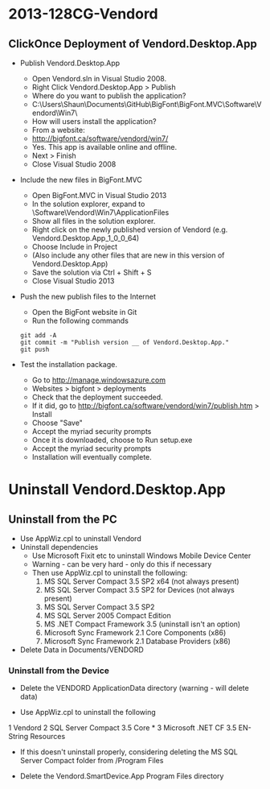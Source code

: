 # 2013-128CG-Vendord

ClickOnce Deployment of Vendord.Desktop.App
--

- Publish Vendord.Desktop.App
	- Open Vendord.sln in Visual Studio 2008.
	- Right Click Vendord.Desktop.App > Publish
	- Where do you want to publish the application? 
	- C:\Users\Shaun\Documents\GitHub\BigFont\BigFont.MVC\Software\Vendord\Win7\
	- How will users install the application? 
	- From a website: 
	- http://bigfont.ca/software/vendord/win7/
	- Yes. This app is available online and offline.
	- Next > Finish
	- Close Visual Studio 2008

- Include the new files in BigFont.MVC
	- Open BigFont.MVC in Visual Studio 2013
	- In the solution explorer, expand to \Software\Vendord\Win7\ApplicationFiles
	- Show all files in the solution explorer.
	- Right click on the newly published version of Vendord (e.g. Vendord.Desktop.App_1_0_0_64) 
	- Choose Include in Project
	- (Also include any other files that are new in this version of Vendord.Desktop.App)
	- Save the solution via Ctrl + Shift + S
	- Close Visual Studio 2013

- Push the new publish files to the Internet
	- Open the BigFont website in Git
	- Run the following commands
	
	```
	git add -A
	git commit -m "Publish version __ of Vendord.Desktop.App."
	git push
	```
	
- Test the installation package.
	- Go to http://manage.windowsazure.com	
	- Websites > bigfont > deployments
	- Check that the deployment succeeded.
	- If it did, go to http://bigfont.ca/software/vendord/win7/publish.htm > Install
	- Choose "Save"
	- Accept the myriad security prompts
	- Once it is downloaded, choose to Run setup.exe
	- Accept the myriad security prompts
	- Installation will eventually complete.

# Uninstall Vendord.Desktop.App

## Uninstall from the PC


- Use AppWiz.cpl to uninstall Vendord
- Uninstall dependencies
	- Use Microsoft Fixit etc to uninstall Windows Mobile Device Center 
	- Warning - can be very hard - only do this if necessary
	- Then use AppWiz.cpl to uninstall the following:
		1. MS SQL Server Compact 3.5 SP2 x64 (not always present)
		1. MS SQL Server Compact 3.5 SP2 for Devices (not always present)
		1. MS SQL Server Compact 3.5 SP2
		1. MS SQL Server 2005 Compact Edition
		1. MS .NET Compact Framework 3.5 (uninstall isn't an option)
		1. Microsoft Sync Framework 2.1 Core Components (x86)
		1. Microsoft Sync Framework 2.1 Database Providers (x86)
- Delete Data in Documents/VENDORD

### Uninstall from the Device

- Delete the VENDORD ApplicationData directory (warning - will delete data)

- Use AppWiz.cpl to uninstall the following

1 Vendord
2 SQL Server Compact 3.5 Core *
3 Microsoft .NET CF 3.5 EN-String Resources

* If this doesn't uninstall properly, considering deleting the MS SQL Server Compact folder from /Program Files

- Delete the Vendord.SmartDevice.App Program Files directory

